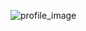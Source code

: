 ![profile_image](https://avatars2.githubusercontent.com/u/69528639?s=460&u=4cb69b07d2b8edf0331ecb368e30afbc9147619d&v=4)
